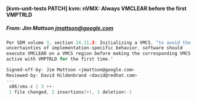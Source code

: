 #### [kvm-unit-tests PATCH] kvm: nVMX: Always VMCLEAR before the first VMPTRLD
##### From: Jim Mattson <jmattson@google.com>

```c
Per SDM volume 3, section 24.11.3: Initializing a VMCS, "to avoid the
uncertainties of implementation-specific behavior, software should
execute VMCLEAR on a VMCS region before making the corresponding VMCS
active with VMPTRLD for the first time."

Signed-off-by: Jim Mattson <jmattson@google.com>
Reviewed-by: David Hildenbrand <david@redhat.com>
---
 x86/vmx.c | 3 ++-
 1 file changed, 2 insertions(+), 1 deletion(-)

```
